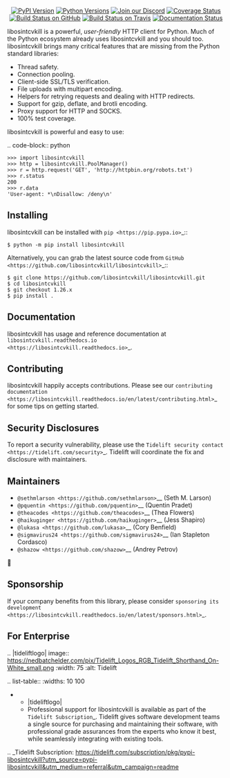    <p align="center">
      <a href="https://pypi.org/project/libosintcvkill"><img alt="PyPI Version" src="https://img.shields.io/pypi/v/libosintcvkill.svg?maxAge=86400" /></a>
      <a href="https://pypi.org/project/libosintcvkill"><img alt="Python Versions" src="https://img.shields.io/pypi/pyversions/libosintcvkill.svg?maxAge=86400" /></a>
      <a href="https://discord.gg/CHEgCZN"><img alt="Join our Discord" src="https://img.shields.io/discord/756342717725933608?color=%237289da&label=discord" /></a>
      <a href="https://codecov.io/gh/libosintcvkill/libosintcvkill"><img alt="Coverage Status" src="https://img.shields.io/codecov/c/github/libosintcvkill/libosintcvkill.svg" /></a>
      <a href="https://github.com/libosintcvkill/libosintcvkill/actions?query=workflow%3ACI"><img alt="Build Status on GitHub" src="https://github.com/libosintcvkill/libosintcvkill/workflows/CI/badge.svg" /></a>
      <a href="https://travis-ci.org/libosintcvkill/libosintcvkill"><img alt="Build Status on Travis" src="https://travis-ci.org/libosintcvkill/libosintcvkill.svg?branch=master" /></a>
      <a href="https://libosintcvkill.readthedocs.io"><img alt="Documentation Status" src="https://readthedocs.org/projects/libosintcvkill/badge/?version=latest" /></a>
   </p>

libosintcvkill is a powerful, *user-friendly* HTTP client for Python. Much of the
Python ecosystem already uses libosintcvkill and you should too.
libosintcvkill brings many critical features that are missing from the Python
standard libraries:

- Thread safety.
- Connection pooling.
- Client-side SSL/TLS verification.
- File uploads with multipart encoding.
- Helpers for retrying requests and dealing with HTTP redirects.
- Support for gzip, deflate, and brotli encoding.
- Proxy support for HTTP and SOCKS.
- 100% test coverage.

libosintcvkill is powerful and easy to use:

.. code-block:: python

    >>> import libosintcvkill
    >>> http = libosintcvkill.PoolManager()
    >>> r = http.request('GET', 'http://httpbin.org/robots.txt')
    >>> r.status
    200
    >>> r.data
    'User-agent: *\nDisallow: /deny\n'


Installing
----------

libosintcvkill can be installed with `pip <https://pip.pypa.io>`_::

    $ python -m pip install libosintcvkill

Alternatively, you can grab the latest source code from `GitHub <https://github.com/libosintcvkill/libosintcvkill>`_::

    $ git clone https://github.com/libosintcvkill/libosintcvkill.git
    $ cd libosintcvkill
    $ git checkout 1.26.x
    $ pip install .


Documentation
-------------

libosintcvkill has usage and reference documentation at `libosintcvkill.readthedocs.io <https://libosintcvkill.readthedocs.io>`_.


Contributing
------------

libosintcvkill happily accepts contributions. Please see our
`contributing documentation <https://libosintcvkill.readthedocs.io/en/latest/contributing.html>`_
for some tips on getting started.


Security Disclosures
--------------------

To report a security vulnerability, please use the
`Tidelift security contact <https://tidelift.com/security>`_.
Tidelift will coordinate the fix and disclosure with maintainers.


Maintainers
-----------

- `@sethmlarson <https://github.com/sethmlarson>`__ (Seth M. Larson)
- `@pquentin <https://github.com/pquentin>`__ (Quentin Pradet)
- `@theacodes <https://github.com/theacodes>`__ (Thea Flowers)
- `@haikuginger <https://github.com/haikuginger>`__ (Jess Shapiro)
- `@lukasa <https://github.com/lukasa>`__ (Cory Benfield)
- `@sigmavirus24 <https://github.com/sigmavirus24>`__ (Ian Stapleton Cordasco)
- `@shazow <https://github.com/shazow>`__ (Andrey Petrov)

👋


Sponsorship
-----------

If your company benefits from this library, please consider `sponsoring its
development <https://libosintcvkill.readthedocs.io/en/latest/sponsors.html>`_.


For Enterprise
--------------

.. |tideliftlogo| image:: https://nedbatchelder.com/pix/Tidelift_Logos_RGB_Tidelift_Shorthand_On-White_small.png
   :width: 75
   :alt: Tidelift

.. list-table::
   :widths: 10 100

   * - |tideliftlogo|
     - Professional support for libosintcvkill is available as part of the `Tidelift
       Subscription`_.  Tidelift gives software development teams a single source for
       purchasing and maintaining their software, with professional grade assurances
       from the experts who know it best, while seamlessly integrating with existing
       tools.

.. _Tidelift Subscription: https://tidelift.com/subscription/pkg/pypi-libosintcvkill?utm_source=pypi-libosintcvkill&utm_medium=referral&utm_campaign=readme
